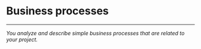 # Business processes
***
*You analyze and describe simple business processes that are related to your project.*
